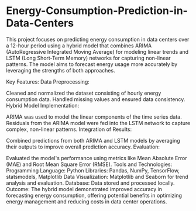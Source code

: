 # Energy-Consumption-Prediction-in-Data-Centers
This project focuses on predicting energy consumption in data centers over a 12-hour period using a hybrid model that combines ARIMA (AutoRegressive Integrated Moving Average) for modeling linear trends and LSTM (Long Short-Term Memory) networks for capturing non-linear patterns. The model aims to forecast energy usage more accurately by leveraging the strengths of both approaches.

Key Features:
Data Preprocessing:

Cleaned and normalized the dataset consisting of hourly energy consumption data.
Handled missing values and ensured data consistency.
Hybrid Model Implementation:

ARIMA was used to model the linear components of the time series data.
Residuals from the ARIMA model were fed into the LSTM network to capture complex, non-linear patterns.
Integration of Results:

Combined predictions from both ARIMA and LSTM models by averaging their outputs to improve overall prediction accuracy.
Evaluation:

Evaluated the model's performance using metrics like Mean Absolute Error (MAE) and Root Mean Square Error (RMSE).
Tools and Technologies:
Programming Language: Python
Libraries: Pandas, NumPy, TensorFlow, statsmodels, Matplotlib
Data Visualization: Matplotlib and Seaborn for trend analysis and evaluation.
Database: Data stored and processed locally.
Outcome:
The hybrid model demonstrated improved accuracy in forecasting energy consumption, offering potential benefits in optimizing energy management and reducing costs in data center operations.
